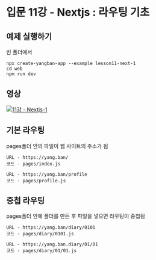 # 입문 11강 - Nextjs : 라우팅 기초

## 예제 실행하기
빈 폴더에서
```
npx create-yangban-app --example lesson11-next-1
cd web
npm run dev
```

## 영상
[![11강 - Nextjs-1](http://img.youtube.com/vi/nqrpCXLDWYA/0.jpg)](http://www.youtube.com/watch?v=nqrpCXLDWYA "11강 Nextjs-1")

## 기본 라우팅
pages폴더 안의 파일이 웹 사이트의 주소가 됨

```
URL - https://yang.ban/
코드 - pages/index.js
```

```
URL - https://yang.ban/profile
코드 - pages/profile.js
```

## 중첩 라우팅
pages폴더 안에 폴더를 만든 후 파일을 넣으면 라우팅이 중첩됨
```
URL - https://yang.ban/diary/0101
코드 - pages/diary/0101.js
```

```
URL - https://yang.ban.diary/01/01
코드 - pages/diary/01/01.js
```
